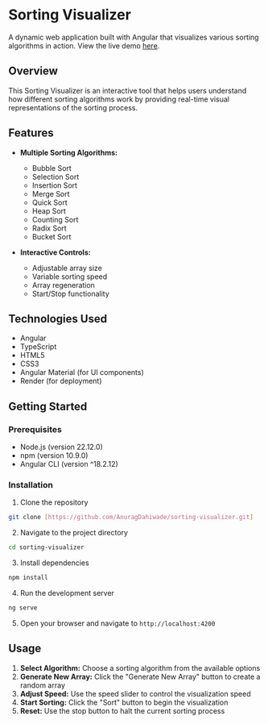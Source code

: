 # Sorting Visualizer

A dynamic web application built with Angular that visualizes various sorting algorithms in action. View the live demo [here](https://sorting-visualizer-wtlu.onrender.com).

## Overview

This Sorting Visualizer is an interactive tool that helps users understand how different sorting algorithms work by providing real-time visual representations of the sorting process.

## Features

- **Multiple Sorting Algorithms:**

  - Bubble Sort
  - Selection Sort
  - Insertion Sort
  - Merge Sort
  - Quick Sort
  - Heap Sort
  - Counting Sort
  - Radix Sort
  - Bucket Sort

- **Interactive Controls:**
  - Adjustable array size
  - Variable sorting speed
  - Array regeneration
  - Start/Stop functionality

## Technologies Used

- Angular
- TypeScript
- HTML5
- CSS3
- Angular Material (for UI components)
- Render (for deployment)

## Getting Started

### Prerequisites

- Node.js (version 22.12.0)
- npm (version 10.9.0)
- Angular CLI (version ^18.2.12)

### Installation

1. Clone the repository

```bash
git clone [https://github.com/AnuragDahiwade/sorting-visualizer.git]
```

2. Navigate to the project directory

```bash
cd sorting-visualizer
```

3. Install dependencies

```bash
npm install
```

4. Run the development server

```bash
ng serve
```

5. Open your browser and navigate to `http://localhost:4200`

## Usage

1. **Select Algorithm:** Choose a sorting algorithm from the available options
2. **Generate New Array:** Click the "Generate New Array" button to create a random array
3. **Adjust Speed:** Use the speed slider to control the visualization speed
4. **Start Sorting:** Click the "Sort" button to begin the visualization
5. **Reset:** Use the stop button to halt the current sorting process

